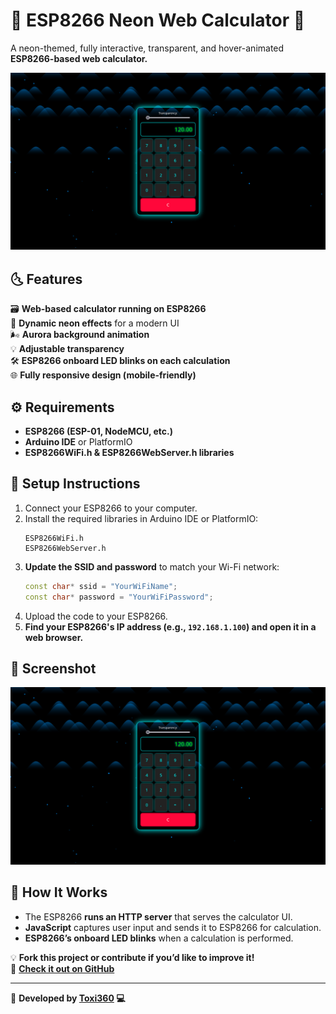 # 🌌 ESP8266 Neon Web Calculator 🚀

A neon-themed, fully interactive, transparent, and hover-animated **ESP8266-based web calculator.** 

![Neon Calculator Screenshot](screenshot.png)

## 🌜 **Features**
🗃️ **Web-based calculator running on ESP8266**  
🔦 **Dynamic neon effects** for a modern UI  
🌬️ **Aurora background animation**  
💡 **Adjustable transparency**  
🛠️ **ESP8266 onboard LED blinks on each calculation**  
🌐 **Fully responsive design (mobile-friendly)**  

## ⚙️ **Requirements**
- **ESP8266 (ESP-01, NodeMCU, etc.)**
- **Arduino IDE** or PlatformIO
- **ESP8266WiFi.h & ESP8266WebServer.h libraries**

## 🚀 **Setup Instructions**
1. Connect your ESP8266 to your computer.  
2. Install the required libraries in Arduino IDE or PlatformIO:  
   ```
   ESP8266WiFi.h
   ESP8266WebServer.h
   ```
3. **Update the SSID and password** to match your Wi-Fi network:  
   ```cpp
   const char* ssid = "YourWiFiName";
   const char* password = "YourWiFiPassword";
   ```
4. Upload the code to your ESP8266.  
5. **Find your ESP8266's IP address (e.g., `192.168.1.100`) and open it in a web browser.**  

## 📸 **Screenshot**
![Screenshot](screenshot.png)

## 🌟 **How It Works**
- The ESP8266 **runs an HTTP server** that serves the calculator UI.  
- **JavaScript** captures user input and sends it to ESP8266 for calculation.  
- **ESP8266’s onboard LED blinks** when a calculation is performed.  

💡 **Fork this project or contribute if you’d like to improve it!**  
🔗 **[Check it out on GitHub](https://github.com/Efeckc17/ESP8266-WebCalc)**  

---

🎨 **Developed by [Toxi360](https://github.com/Efeckc17) 💻**


